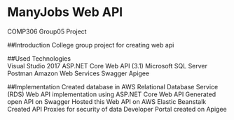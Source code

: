 # ManyJobs Web API
COMP306 Group05 Project

##Introduction 
College group project for creating web api 

##Used Technologies  
Visual Studio 2017 
ASP.NET Core Web API (3.1) 
Microsoft SQL Server  
Postman 
Amazon Web Services 
Swagger 
Apigee 

##Implementation 
Created database in AWS Relational Database Service (RDS) 
Web API implementation using ASP.NET Core Web API 
Generated open API on Swagger 
Hosted this Web API on AWS Elastic Beanstalk 
Created API Proxies for security of data 
Developer Portal created on Apigee 
